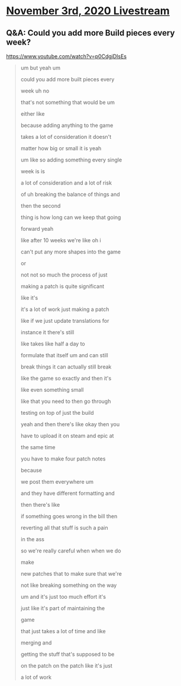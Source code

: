 # [November 3rd, 2020 Livestream](../2020-11-03.md)
## Q&A: Could you add more Build pieces every week?
https://www.youtube.com/watch?v=p0CdgjDIsEs
> um but yeah um
>
> could you add more built pieces every
>
> week uh no
>
> that's not something that would be um
>
> either like
>
> because adding anything to the game
>
> takes a lot of consideration it doesn't
>
> matter how big or small it is yeah
>
> um like so adding something every single
>
> week is is
>
> a lot of consideration and a lot of risk
>
> of uh breaking the balance of things and
>
> then the second
>
> thing is how long can we keep that going
>
> forward yeah
>
> like after 10 weeks we're like oh i
>
> can't put any more shapes into the game
>
> or
>
> not not so much the process of just
>
> making a patch is quite significant
>
> like it's
>
> it's a lot of work just making a patch
>
> like if we just update translations for
>
> instance it there's still
>
> like takes like half a day to
>
> formulate that itself um and can still
>
> break things it can actually still break
>
> like the game so exactly and then it's
>
> like even something small
>
> like that you need to then go through
>
> testing on top of just the build
>
> yeah and then there's like okay then you
>
> have to upload it on steam and epic at
>
> the same time
>
> you have to make four patch notes
>
> because
>
> we post them everywhere um
>
> and they have different formatting and
>
> then there's like
>
> if something goes wrong in the bill then
>
> reverting all that stuff is such a pain
>
> in the ass
>
> so we're really careful when when we do
>
> make
>
> new patches that to make sure that we're
>
> not like breaking something on the way
>
> um and it's just too much effort it's
>
> just like it's part of maintaining the
>
> game
>
> that just takes a lot of time and like
>
> merging and
>
> getting the stuff that's supposed to be
>
> on the patch on the patch like it's just
>
> a lot of work
>
